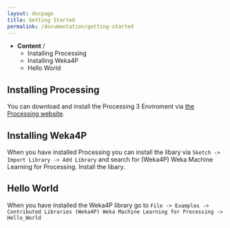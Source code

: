 ```yaml
---
layout: docpage
title: Getting Started
permalink: /documentation/getting-started
---
```



- **Content** /
  - Installing Processing
  - Installing Weka4P
  - Hello World

## Installing Processing

You can download and install the Processing 3 Enviroment via [the Processing website](https://processing.org/download/).

## Installing Weka4P

When you have installed Processing you can install the libary via ```Sketch -> Import Library -> Add Library``` and search for (Weka4P) Weka Machine Learning for Processing. Install the libary.

## Hello World

When you have installed the Weka4P library go to ```File -> Examples -> Contributed Libraries (Weka4P) Weka Machine Learning for Processing -> Hello_World``` 